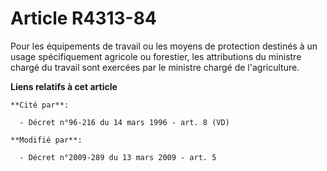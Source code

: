 # Article R4313-84

Pour les équipements de travail ou les moyens de protection destinés à un usage spécifiquement agricole ou forestier, les
attributions du ministre chargé du travail sont exercées par le ministre chargé de l'agriculture.

**Liens relatifs à cet article**

	**Cité par**:

	  - Décret n°96-216 du 14 mars 1996 - art. 8 (VD)

	**Modifié par**:

	  - Décret n°2009-289 du 13 mars 2009 - art. 5
